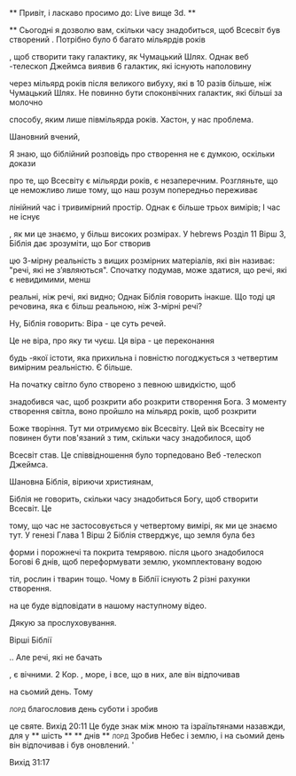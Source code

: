 ** Привіт, і ласкаво просимо до: Live вище 3d. **

** Сьогодні я дозволю вам, скільки часу знадобиться, щоб Всесвіт був створений
. Потрібно було б багато мільярдів років

, щоб створити таку галактику, як Чумацький Шлях.
Однак веб -телескоп Джеймса виявив 6 галактик, які існують наполовину

через мільярд років після великого вибуху, які в 10 разів більше, ніж
Чумацький Шлях.
Не повинно бути споконвічних галактик, які більші за молочно

способу, яким лише півмільярда років.
Хастон, у нас проблема.

Шановний вчений,

Я знаю, що біблійний розповідь про створення не є думкою, оскільки докази

про те, що Всесвіту є мільярди років, є незаперечним.
Розгляньте, що це неможливо лише тому, що наш розум попередньо переживає

лінійний час і тривимірний простір.
Однак є більше трьох вимірів; І час не існує

, як ми це знаємо, у більш високих розмірах.
У hebrews Розділ 11 Вірш 3, Біблія дає зрозуміти, що Бог створив

цю 3-мірну реальність з вищих розмірних матеріалів, які він
називає: "речі, які не з’являються".
Спочатку подумав, може здатися, що речі, які є невидимими, менш

реальні, ніж речі, які видно; Однак Біблія говорить інакше.
Що тоді ця речовина, яка є більш реальною, ніж 3-мірні речі?

Ну, Біблія говорить: Віра - це суть речей.

Це не віра, про яку ти чуєш. Ця віра - це переконання

будь -якої істоти, яка прихильна і повністю погоджується з четвертим вимірним
реальністю.
Є більше.

На початку світло було створено з певною швидкістю, щоб

знадобився час, щоб розкрити або розкрити створення Бога.
З моменту створення світла, воно пройшло на мільярд років, щоб розкрити

Боже творіння. Тут ми отримуємо вік Всесвіту.
Цей вік Всесвіту не повинен бути пов'язаний з тим, скільки часу знадобилося, щоб

Всесвіт став.
Це співвідношення було торпедовано Веб -телескоп Джеймса.

Шановна Біблія, віриючи християнам,

Біблія не говорить, скільки часу знадобиться Богу, щоб створити Всесвіт. Це

тому, що час не застосовується у четвертому вимірі, як ми це знаємо
тут.
У генезі Глава 1 Вірш 2 Біблія стверджує, що земля була без

форми і порожнечі та покрита темрявою.
після цього знадобилося Богові 6 днів, щоб переформувати землю, укомплектовану водою

тіл, рослин і тварин тощо.
Чому в Біблії існують 2 різні рахунки створення.

на це буде відповідати в нашому наступному відео.

Дякую за прослуховування.

Вірші Біблії

.. Але речі, які не бачать

, є вічними.
2 Кор. , море, і все, що в них, але він відпочивав

на сьомий день. Тому

<span class = "smallcaps"> лорд </span> благословив день суботи і зробив

це святе.
Вихід 20:11
Це буде знак між мною та ізраїльтянами назавжди, для
у ** шість ** ** днів ** <span class = "smallcaps"> лорд </span > Зробив
Небес і землю, і на сьомий день він відпочивав і був   оновлений. '

Вихід 31:17


